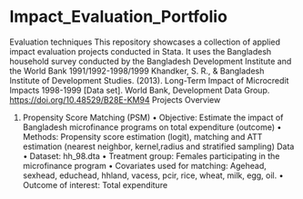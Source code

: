 # Impact_Evaluation_Portfolio
Evaluation techniques
This repository showcases a collection of applied impact evaluation projects conducted in Stata. It uses the Bangladesh household survey conducted by the Bangladesh Development Institute and the World Bank 1991/1992-1998/1999  Khandker, S. R., & Bangladesh Institute of Development Studies. (2013). Long-Term Impact of Microcredit Impacts 1998-1999 [Data set]. World Bank, Development Data Group. https://doi.org/10.48529/B28E-KM94
Projects Overview
1. Propensity Score Matching (PSM)
•	Objective: Estimate the impact of Bangladesh microfinance programs on total expenditure (outcome)
•	Methods: Propensity score estimation (logit), matching and ATT estimation (nearest neighbor, kernel,radius and stratified sampling)
Data
•	Dataset: hh_98.dta 
•	Treatment group: Females participating in the microfinance program
•	Covariates used for matching: Agehead, sexhead, educhead, hhland, vacess, pcir, rice, wheat, milk, egg, oil.
•	Outcome of interest: Total expenditure

